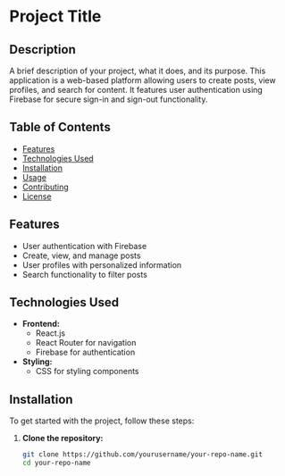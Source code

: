 # Project Title

## Description
A brief description of your project, what it does, and its purpose. This application is a web-based platform allowing users to create posts, view profiles, and search for content. It features user authentication using Firebase for secure sign-in and sign-out functionality.

## Table of Contents
- [Features](#features)
- [Technologies Used](#technologies-used)
- [Installation](#installation)
- [Usage](#usage)
- [Contributing](#contributing)
- [License](#license)

## Features
- User authentication with Firebase
- Create, view, and manage posts
- User profiles with personalized information
- Search functionality to filter posts

## Technologies Used
- **Frontend:**
  - React.js
  - React Router for navigation
  - Firebase for authentication
- **Styling:**
  - CSS for styling components

## Installation
To get started with the project, follow these steps:

1. **Clone the repository:**
   ```bash
   git clone https://github.com/yourusername/your-repo-name.git
   cd your-repo-name
